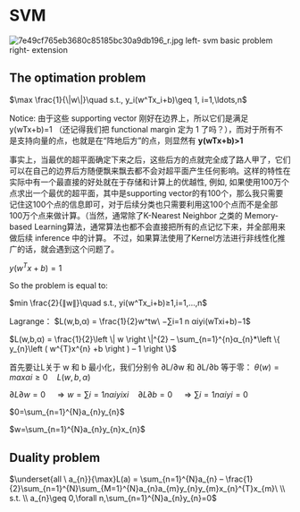 # SVM


![7e49cf765eb3680c85185bc30a9db196_r.jpg](https://pic3.zhimg.com/7e49cf765eb3680c85185bc30a9db196_r.jpg)
left- svm basic problem  
right- extension



## The optimation problem

$\max \frac{1}{\|w\|}\quad s.t., y_i(w^Tx_i+b)\geq 1, i=1,\ldots,n$

Notice: 由于这些 supporting vector 刚好在边界上，所以它们是满足 y(wTx+b)=1 （还记得我们把 functional margin 定为 1 了吗？），而对于所有不是支持向量的点，也就是在“阵地后方”的点，则显然有 __y(wTx+b)>1__  

事实上，当最优的超平面确定下来之后，这些后方的点就完全成了路人甲了，它们可以在自己的边界后方随便飘来飘去都不会对超平面产生任何影响。这样的特性在实际中有一个最直接的好处就在于存储和计算上的优越性, 例如, 如果使用100万个点求出一个最优的超平面，其中是supporting vector的有100个，那么我只需要记住这100个点的信息即可，对于后续分类也只需要利用这100个点而不是全部100万个点来做计算。（当然，通常除了K-Nearest Neighbor 之类的 Memory-based Learning算法，通常算法也都不会直接把所有的点记忆下来，并全部用来做后续 inference 中的计算。
不过，如果算法使用了Kernel方法进行非线性化推广的话，就会遇到这个问题了。


$y(w^Tx+b)=1$



So the problem is equal to:

$min \frac{2}{∥w∥}\quad s.t., yi(w^Tx_i+b)≥1,i=1,…,n$



Lagrange：
$L(w,b,α) = \frac{1}{2}w^tw\ −∑i=1 n αiyi(wTxi+b)−1$

$L(w,b,α) = \frac{1}{2}\left \| w \right \|^{2} – \sum_{n=1}^{n}α_{n}*\left \{ y_{n}\left ( w^{T}x^{n} +b \right ) – 1 \right \}$



首先要让L关于 w 和 b 最小化，我们分别令 ∂L/∂w 和 ∂L/∂b 等于零：
$θ(w)=maxαi≥0 \quad L(w,b,α)$

$∂L∂w=0\quad ⇒w=∑i=1nαiyixi \quad ∂L∂b=0 \quad ⇒∑i=1nαiyi=0$

$0=\sum_{n=1}^{N}a_{n}y_{n}$

$w=\sum_{n=1}^{N}a_{n}y_{n}x_{n}$



## Duality problem

$\underset{all \ a_{n}}{\max}L(a) = \sum_{n=1}^{N}a_{n} – \frac{1}{2}\sum_{n=1}^{N}\sum_{M=1}^{N}a_{n}a_{m}y_{n}y_{m}x_{n}^{T}x_{m}\ \\ s.t. \\ a_{n}\geq 0,\forall n,\sum_{n=1}^{N}a_{n}y_{n}=0$



